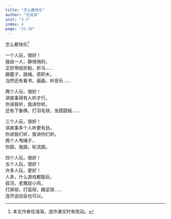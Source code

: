 ```yaml
---
title: "怎么都快乐"
author: "任溶溶"
unit: "3-3"
index: 6
page: "31-34"
---
```


怎么都快乐[^1]

[^1]: 本文作者任溶溶，选作课文时有改动。

一个人玩，很好！  
独自一人，静悄悄的，  
正好用纸折船，折马……  
踢毽子，跳绳，搭积木，  
当然还有看书，画画，听音乐……  

两个人玩，很好！  
讲故事得有人听才行，  
你讲我听，我讲你听。  
还有下象棋，打羽毛球，坐跷跷板……  

三个人玩，很好！  
讲故事多个人听更有劲，  
你讲我们听，我讲你们听。  
两个人甩绳子，  
你跳，我跳，轮流跳。  

四个人玩，很好！  
五个人玩，很好！  
许多人玩，更好！  
人多，什么游戏都能玩，  
拔河，老鹰捉小鸡，  
打排球，打篮球，踢足球……  
连开运动会也可以。  
